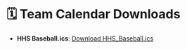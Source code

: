 # 🗓️ Team Calendar Downloads

- **HHS Baseball.ics**: [Download HHS_Baseball.ics](./HHS_Baseball.ics)
